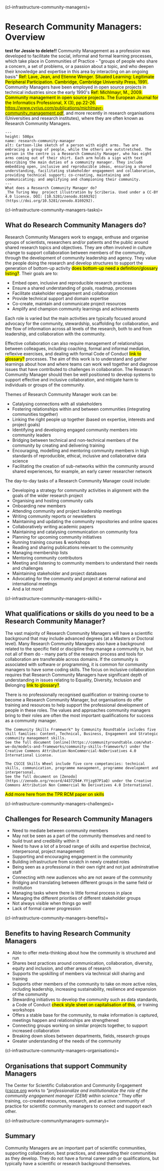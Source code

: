 (cl-infrastructure-community-managers)=
# Research Community Managers: Overview
**test for Jessie to delete!!**
Community Management as a profession was developed to facilitate the social, informal and formal learning processes, which take place in Communities of Practice - "groups of people who share a concern, a set of problems, or a passion about a topic, and who deepen their knowledge and expertise in this area by interacting on an ongoing basis" <mark>Ref: Lave, Jean, and Etienne Wenger. Situated Learning: Legitimate Peripheral Participation. Cambridge, Cambridge University Press, 1991.</mark>. 
Community Managers have been employed in open source projects in technical industries  since the early 1990's <mark>Ref:  Michlmayr, M., 2009. Community management in open source projects. The European Journal for the Informatics Professional, X (3), pp.22-26. https://www.cyrius.com/publications/michlmayr-community_management.pdf</mark>, and more recently in research organisations (Universities and research institutes), where they are often known as Research Community Managers.


```{figure} ../../figures/research-community-manager.*
---
height: 500px
name: research-community-manager
alt: Cartoon-like sketch of a person with eight arms. Two are embracing a group of people, while the others are outstretched. The person in the centre is a Research Community Manager, who has eight arms coming out of their shirt. Each arm holds a sign with text describing the main duties of a community manager. They include embedding open, inclusive and reproducible ideas, ensuring a shared understanding, facilitating stakeholder engagement and collaboration, providing technical support; co-creating, maintaining and communicating; and amplifying and championing their community.
---
What does a Research Community Manager do?
_The Turing Way_ project illustration by Scriberia. Used under a CC-BY 4.0 licence. DOI: [10.5281/zenodo.8169292](https://doi.org/10.5281/zenodo.8169292).
```

(cl-infrastructure-community-managers-tasks)=
## What do Research Community Managers do? 

Research Community Managers work to engage, enthuse and organise groups of scientists, researchers and/or patients and the public around shared research topics and objectives. 
They are often involved in culture change to support collaboration between members of the community, through the development of community leadership and agency. 
They value the people doing the research and develop structures to support the generation of bottom-up activity <mark>does bottom-up need a definition/glossary listing?</mark>. Their goals are to:

* Embed open, inclusive and reproducible research practices
* Ensure a shared understanding of goals, roadmap, processes
* Facilitate stakeholder engagement and collaboration
* Provide technical support and domain expertise
* Co-create, maintain and communicate project resources
* Amplify and champion community learnings and achievements

Each role is varied but the main activities are typically focused around advocacy for the community, stewardship, scaffolding for collaboration, and the flow of information across all levels of the research, both to and from leadership, and collaboration with the community. 

Effective collaboration can also require management of relationships between colleagues, including coaching, formal and informal mediation, reflexive exercises, and dealing with formal Code of Conduct <mark>link to glossary?</mark> processes. 
The aim of this work is to understand and gather learnings about how and where teams can work well together and diagnose issues that have contributed to challenges in collaboration. The Research Community Manager should then be well positioned to develop systems to support effective and inclusive collaboration, and mitigate harm to individuals or groups of the community. 


Themes of Research Community Manager work can be:
* Catalysing connections with all stakeholders
* Fostering relationships within and between communities (integrating communities together)
* Linking the right people up together (based on expertise, interests and project goals)
* Identifying and developing engaged community members into community leaders
* Bridging between technical and non-technical members of the community by creating and delivering training
* Encouraging, modelling and mentoring community members in high standards of reproducible, ethical, inclusive and collaborative data science
* Facilitating the creation of sub-networks within the community around shared experiences, for example, an early career researcher network

The day-to-day tasks of a Research Community Manager could include: 
* Developing a strategy for community activities in alignment with the goals of the wider research project
* Organising and hosting community calls
* Onboarding new members
* Attending community and project leadership meetings
* Writing community reports or newsletters
* Maintaining and updating the community repositories and online spaces
* Collaboratively writing academic papers
* Maintaining and catalysing communication on community fora 
* Planning for upcoming community initiatives
* Running training courses & workshops
* Reading and sharing publications relevant to the community
* Managing membership lists
* Mentoring community contributors
* Meeting and listening to community members to understand their needs and challenges
* Maintaining stakeholder and project databases
* Advocating for the community and project at external national and international meetings
* And a lot more!

(cl-infrastructure-community-managers-skills)=
## What qualifications or skills do you need to be a Research Community Manager? 
The vast majority of Research Community Managers will have a scientific background that may include advanced degrees (at a Masters or Doctoral level). 
Many Research Community Managers also have a background related to the specific field or discipline they manage a community in, but not all of them do - many parts of the research process and tools for collaboration are transferable across domains. 
If the community is associated with software or programming, it is common for community managers to have some coding skills. 
The focus on inclusive collaboration requires that Research Community Managers have significant depth of understanding in issues relating to Equality, Diversity, Inclusion and Belonging <mark>link to glossary?</mark>. 

There is no professionally recognised qualification or training course to become a Research Community Manager, but organisations do offer training and resources to help support the professional development of people in these roles.
The values and approaches community managers bring to their roles are often the most important qualifications for success as a community manager.

```{admonition} Community Skills and Core Competancies 
The Community Skills Framework™ by Community Roundtable includes five skill families: Content, Technical, Business, Engagement and Strategic community management skills.
See the full document [online](https://communityroundtable.com/what-we-do/models-and-frameworks/community-skills-framework/) under the Creative Commons Attribution-NonCommercial-NoDerivatives 4.0 International License. 

The CSCCE Skills Wheel include five core competancies: technical skills, communication, programme management, programme development and interpersonal.  
See the full document on [Zenodo](https://zenodo.org/record/4437294#.YYjzg07P1aQ) under the Creative Commons Attribution Non Commercial No Derivatives 4.0 International.
```

<mark>Add more here from the TPR RCM paper on skills</mark>

(cl-infrastructure-community-managers-challenges)=
## Challenges for Research Community Managers 
* Need to mediate between community members 
* May not be seen as a part of the community themselves and need to build trust and credibility within it
* Need to have a lot of a broad range of skills and expertise (technical, interpersonal, project management)
* Supporting and encouraging engagement in the community 
* Building infrastructure from scratch in newly created roles 
* Being seen as a professional in their own right and not just adminstrative staff 
* Connecting with new audiences who are not aware of the community
* Bridging and translating between different groups in the same field or institution 
* Managing tasks where there is little formal process in place 
* Managing the different priorities of different stakeholder groups 
* Not always visible when things go well!
* Lack of formal career progression

(cl-infrastructure-community-managers-benefits)=
## Benefits to having Research Community Managers
* Able to offer meta-thinking about how the community is structured and run 
* Shares best practices around communication, collaboration, diversity, equity and inclusion, and other areas of research 
* Supports the upskilling of members via technical skill sharing and training
* Supports other members of the community to take on more active roles, including leadership, increasing sustainability, resilience and expansion of the community
* Stewarding initiatives to develop the community such as data standards, a Code of Conduct <mark>check style sheet on capitalisation of this</mark>, or training workshops
* Offers a stable base for the community, to make information is captured, meetings happen and relationships are strengthened
* Connecting groups working on similar projects together, to support increased collaboration 
* Breaking down siloes between departments, fields, research groups 
* Greater understanding of the needs of the community 


(cl-infrastructure-community-managers-organisations)=
## Organisations that support Community Managers
The Center for Scientific Collaboration and Community Engagement ([cscce.org](https://www.cscce.org/) works to _"professionalize and institutionalize the role of the community engagement manager (CEM) within science."_ 
They offer training, co-created resources, research, and an active community of practice for scientific community managers to connect and support each other. 

(cl-infrastructure-communitymanagers-summary)=
## Summary
Community Managers are an important part of scientific communities, supporting collaboration, best practices, and stewarding their communities as they develop. 
They do not have a formal career path or qualifications, but typically have a scientific or research background themselves. 


